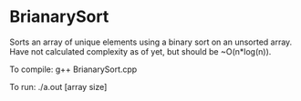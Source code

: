 # BrianarySort
Sorts an array of unique elements using a binary sort on an unsorted array. Have not calculated complexity as of yet, but should be ~O(n*log(n)).

To compile:
  g++ BrianarySort.cpp
  
To run:
  ./a.out [array size]
